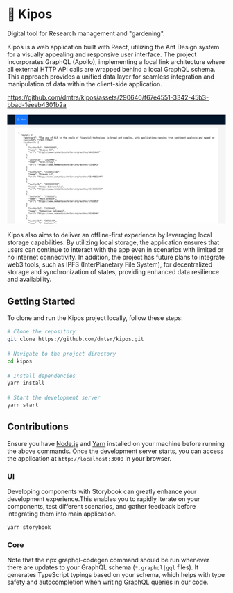 # 🌿 Kipos
Digital tool for Research management and "gardening".

Kipos is a web application built with React, utilizing the Ant Design system for a visually appealing and responsive user interface. The project incorporates GraphQL (Apollo), implementing a local link architecture where all external HTTP API calls are wrapped behind a local GraphQL schema. This approach provides a unified data layer for seamless integration and manipulation of data within the client-side application.

https://github.com/dmtrs/kipos/assets/290646/f67e4551-3342-45b3-bbad-1eeeb4301b2a

![Screenshot](./screenshot.png)

Kipos also aims to deliver an offline-first experience by leveraging local storage capabilities. By utilizing local storage, the application ensures that users can continue to interact with the app even in scenarios with limited or no internet connectivity. In addition, the project has future plans to integrate web3 tools, such as IPFS (InterPlanetary File System), for decentralized storage and synchronization of states, providing enhanced data resilience and availability.

## Getting Started

To clone and run the Kipos project locally, follow these steps:

```bash
# Clone the repository
git clone https://github.com/dmtsr/kipos.git

# Navigate to the project directory
cd kipos

# Install dependencies
yarn install

# Start the development server
yarn start
```
## Contributions

Ensure you have [Node.js](https://nodejs.org) and [Yarn](https://yarnpkg.com) installed on your machine before running the above commands. Once the development server starts, you can access the application at `http://localhost:3000` in your browser.

### UI

Developing components with Storybook can greatly enhance your development experience.This enables you to rapidly iterate on your components, test different scenarios, and gather feedback before integrating them into main application. 
```
yarn storybook
```

### Core

Note that the npx graphql-codegen command should be run whenever there are updates to your GraphQL schema (`*.graphql|gql` files). It generates TypeScript typings based on your schema, which helps with type safety and autocompletion when writing GraphQL queries in our code.

